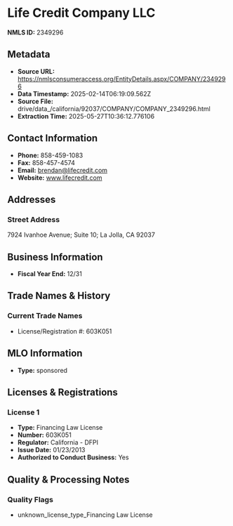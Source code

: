 # Life Credit Company LLC

**NMLS ID:** 2349296

## Metadata
- **Source URL:** https://nmlsconsumeraccess.org/EntityDetails.aspx/COMPANY/2349296
- **Data Timestamp:** 2025-02-14T06:19:09.562Z
- **Source File:** drive/data_/california/92037/COMPANY/COMPANY_2349296.html
- **Extraction Time:** 2025-05-27T10:36:12.776106

## Contact Information
- **Phone:** 858-459-1083
- **Fax:** 858-457-4574
- **Email:** brendan@lifecredit.com
- **Website:** www.lifecredit.com

## Addresses
### Street Address
7924 Ivanhoe Avenue; Suite 10; La Jolla, CA 92037

## Business Information
- **Fiscal Year End:** 12/31

## Trade Names & History
### Current Trade Names
- License/Registration #: 603K051

## MLO Information
- **Type:** sponsored

## Licenses & Registrations

### License 1
- **Type:** Financing Law License
- **Number:** 603K051
- **Regulator:** California - DFPI
- **Issue Date:** 01/23/2013
- **Authorized to Conduct Business:** Yes

## Quality & Processing Notes
### Quality Flags
- unknown_license_type_Financing Law License
